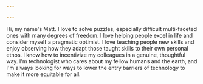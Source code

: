```yaml
---

---
```


Hi, my name's Matt. I love to solve puzzles, especially difficult multi-faceted ones with many degrees of freedom. I love helping people excel in life and consider myself a pragmatic optimist. I love teaching people new skills and enjoy observing how they adapt those taught skills to their own personal ethos. I know how to incentivize my colleagues in a genuine, thoughtful way. I'm technologist who cares about my fellow humans and the earth, and I'm always looking for ways to lower the entry barriers of technology to make it more equitable for all.
